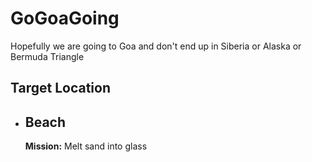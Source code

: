 # GoGoaGoing
Hopefully we are going to Goa and don't end up in Siberia or Alaska or Bermuda Triangle 

## Target Location
* ## Beach 
  **Mission:** Melt sand into glass
